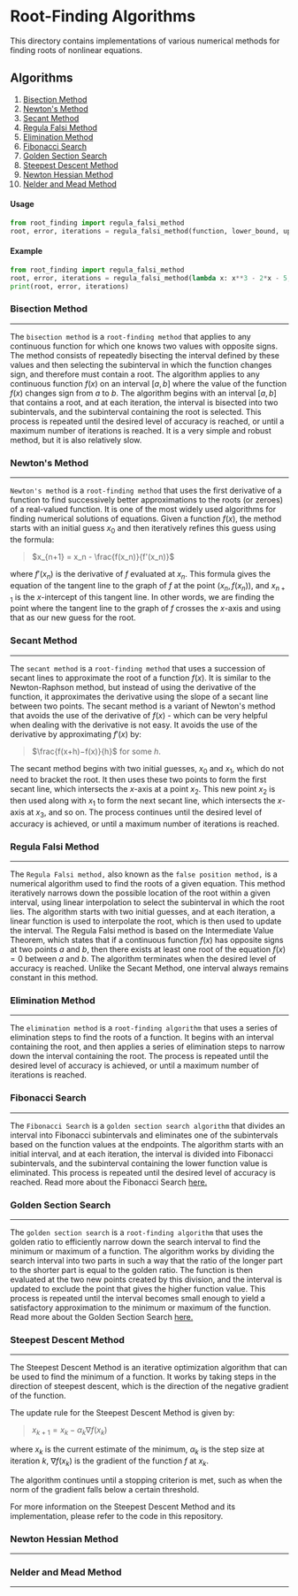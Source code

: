 # Root-Finding Algorithms
This directory contains implementations of various numerical methods for finding roots of nonlinear equations.

## Algorithms
1. [Bisection Method](#bisection-method)
2. [Newton's Method](#newtons-method)
3. [Secant Method](#secant-method)
4. [Regula Falsi Method](#regula-falsi-method)
5. [Elimination Method](#elimination-method)
6. [Fibonacci Search](#fibonacci-search)
7. [Golden Section Search](#golden-section-search)
8. [Steepest Descent Method](#steepest-descent-method)
9. [Newton Hessian Method](#newton-hessian-method)
10. [Nelder and Mead Method](#nelder-and-mead-method)

#### Usage
```python
from root_finding import regula_falsi_method
root, error, iterations = regula_falsi_method(function, lower_bound, upper_bound, tolerance, max_iter)
```

#### Example
```python
from root_finding import regula_falsi_method
root, error, iterations = regula_falsi_method(lambda x: x**3 - 2*x - 5, 1, 2, 0.0001, 100)
print(root, error, iterations)
```

### Bisection Method
----------------
The `bisection method` is a `root-finding method` that applies to any continuous function for which one knows two values with opposite signs. The method consists of repeatedly bisecting the interval defined by these values and then selecting the subinterval in which the function changes sign, and therefore must contain a root. The algorithm applies to any continuous function $f(x)$ on an interval $[a,b]$ where the value of the function $f(x)$ changes sign from $a$ to $b$. The algorithm begins with an interval $[a,b]$ that contains a root, and at each iteration, the interval is bisected into two subintervals, and the subinterval containing the root is selected. This process is repeated until the desired level of accuracy is reached, or until a maximum number of iterations is reached. It is a very simple and robust method, but it is also relatively slow.

### Newton's Method
---------------
`Newton's method` is a `root-finding method` that uses the first derivative of a function to find successively better approximations to the roots (or zeroes) of a real-valued function. It is one of the most widely used algorithms for finding numerical solutions of equations. Given a function $f(x),$ the method starts with an initial guess $x_0$ and then iteratively refines this guess using the formula:

> $x_{n+1} = x_n - \frac{f(x_n)}{f'(x_n)}$

where $f'(x_n)$ is the derivative of $f$ evaluated at $x_n$. This formula gives the equation of the tangent line to the graph of $f$ at the point $(x_n, f(x_n))$, and $x_{n+1}$ is the $x$-intercept of this tangent line. In other words, we are finding the point where the tangent line to the graph of $f$ crosses the $x$-axis and using that as our new guess for the root.

### Secant Method
-------------
The `secant method` is a `root-finding method` that uses a succession of secant lines to approximate the root of a function $f(x)$. It is similar to the Newton-Raphson method, but instead of using the derivative of the function, it approximates the derivative using the slope of a secant line between two points. The secant method is a variant of Newton's method that avoids the use of the derivative of $f(x)$ - which can be very helpful when dealing with the derivative is not easy. It avoids the use of the derivative by approximating $f'(x)$ by:

> $\frac{f(x+h)−f(x)}{h}$ for some $h$. 

The secant method begins with two initial guesses, $x_0$ and $x_1$, which do not need to bracket the root. It then uses these two points to form the first secant line, which intersects the $x$-axis at a point $x_2$. This new point $x_2$ is then used along with $x_1$ to form the next secant line, which intersects the $x$-axis at $x_3$, and so on. The process continues until the desired level of accuracy is achieved, or until a maximum number of iterations is reached.

### Regula Falsi Method
-------------------
The `Regula Falsi method,` also known as the `false position method,` is a numerical algorithm used to find the roots of a given equation. This method iteratively narrows down the possible location of the root within a given interval, using linear interpolation to select the subinterval in which the root lies. The algorithm starts with two initial guesses, and at each iteration, a linear function is used to interpolate the root, which is then used to update the interval. The Regula Falsi method is based on the Intermediate Value Theorem, which states that if a continuous function $f(x)$ has opposite signs at two points $a$ and $b$, then there exists at least one root of the equation $f(x) = 0$ between $a$ and $b$. The algorithm terminates when the desired level of accuracy is reached. Unlike the Secant Method, one interval always remains constant in this method.

### Elimination Method
----------------
The `elimination method` is a `root-finding algorithm` that uses a series of elimination steps to find the roots of a function. It begins with an interval containing the root, and then applies a series of elimination steps to narrow down the interval containing the root. The process is repeated until the desired level of accuracy is achieved, or until a maximum number of iterations is reached. 

### Fibonacci Search
----------------
The `Fibonacci Search` is a `golden section search algorithm` that divides an interval into Fibonacci subintervals and eliminates one of the subintervals based on the function values at the endpoints. The algorithm starts with an initial interval, and at each iteration, the interval is divided into Fibonacci subintervals, and the subinterval containing the lower function value is eliminated. This process is repeated until the desired level of accuracy is reached. Read more about the Fibonacci Search [here.](https://www.sciencedirect.com/science/article/pii/S0096300302008287)

### Golden Section Search
--------------------
The `golden section search` is a `root-finding algorithm` that uses the golden ratio to efficiently narrow down the search interval to find the minimum or maximum of a function. The algorithm works by dividing the search interval into two parts in such a way that the ratio of the longer part to the shorter part is equal to the golden ratio. The function is then evaluated at the two new points created by this division, and the interval is updated to exclude the point that gives the higher function value. This process is repeated until the interval becomes small enough to yield a satisfactory approximation to the minimum or maximum of the function. Read more about the Golden Section Search [here.](https://docest.com/golden-section-search-method)

### Steepest Descent Method
----------------
The Steepest Descent Method is an iterative optimization algorithm that can be used to find the minimum of a function. It works by taking steps in the direction of steepest descent, which is the direction of the negative gradient of the function.

The update rule for the Steepest Descent Method is given by:
> $x_{k+1} = x_k - \alpha_k \nabla f(x_k)$

where $x_k$ is the current estimate of the minimum, $\alpha_k$ is the step size at iteration $k$, $\nabla f(x_k)$ is the gradient of the function $f$ at $x_k$.

The algorithm continues until a stopping criterion is met, such as when the norm of the gradient falls below a certain threshold.

For more information on the Steepest Descent Method and its implementation, please refer to the code in this repository.

### Newton Hessian Method
----------------

### Nelder and Mead Method
----------------

